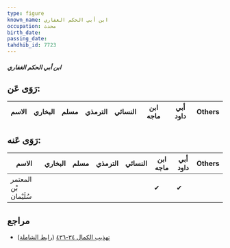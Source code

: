 ```yaml
---
type: figure
known_name: ابن أبي الحكم الغفاري
occupation: محدث
birth_date:
passing_date:
tahdhib_id: 7723
---
```

##### ابن أبي الحكم الغفاري

## رَوَى عَن:
| الاسم | البخاري | مسلم | الترمذي | النسائي | ابن ماجه | أبي داود | Others |
| ----- | ------- | ---- | ------- | ------- | -------- | -------- | ------ |
## رَوَى عَنه:
| الاسم                 | البخاري | مسلم | الترمذي | النسائي | ابن ماجه | أبي داود | Others |
| --------------------- | ------- | ---- | ------- | ------- | -------- | -------- | ------ |
| المعتمر بْن سُلَيْمان |         |      |         |         | ✔        | ✔        |        |
## مراجع
- [تهذيب الكمال ٣٤-٤٣٦](obsidian://open?vault=Tahdhib-al-Kamal&file=Figures/٧٧٢٣-ابن%20أبي%20الحكم%20الغفاري) ([رابط الشاملة](https://shamela.ws/book/3722/18553))